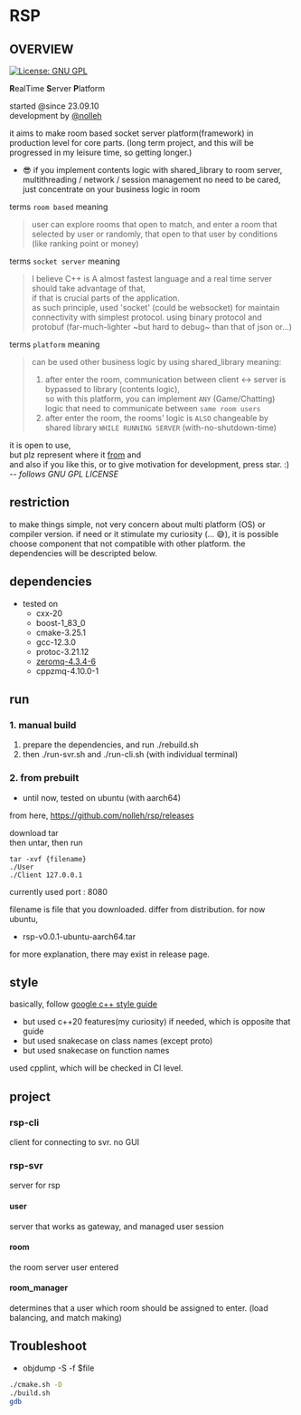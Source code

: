 # RSP
## OVERVIEW

[![License: GNU GPL](https://img.shields.io/badge/License-GNU%20GPL-blue.svg)](https://opensource.org/licenses/gpl-3-0)

**R**ealTime **S**erver **P**latform

started @since 23.09.10  
development by [@nolleh](mailto:nolleh7707@gmail.com)

it aims to make room based socket server platform(framework) in production level for core parts.
(long term project, and this will be progressed in my leisure time, so getting longer.)

- 😎 if you implement contents logic with shared_library to room server,    
multithreading / network / session management no need to be cared,  
just concentrate on your business logic in room 

terms `room based` meaning
> user can explore rooms that open to match, and enter a room that selected by user or 
> randomly, that open to that user by conditions (like ranking point or money)

terms `socket server` meaning 
> I believe C++ is A almost fastest language and a real time server should take advantage of that,  
> if that is crucial parts of the application.  
> as such principle, used 'socket' (could be websocket) for maintain connectivity with simplest protocol.
> using binary protocol and protobuf (far-much-lighter ~but hard to debug~ than that of json or...)

terms `platform` meaning
> can be used other business logic by using shared_library
> meaning:   
> 1. after enter the room, communication between client <-> server is bypassed to library (contents logic),  
so with this platform, you can implement `ANY` (Game/Chatting) logic that need to communicate between `same room users`
> 2. after enter the room, the rooms' logic is `ALSO` changeable by shared library `WHILE RUNNING SERVER` (with-no-shutdown-time)

it is open to use,  
but plz represent where it [from](https://github.com/nolleh/rsp) and  
and also if you like this, or to give motivation for development, press star. :)
-- *follows GNU GPL LICENSE*

## restriction
to make things simple, not very concern about multi platform (OS) 
or compiler version.
if need or it stimulate my curiosity (... 😅), it is possible choose component that not compatible with other platform.
the dependencies will be descripted below.  

## dependencies

- tested on
    - cxx-20
    - boost-1_83_0
    - cmake-3.25.1
    - gcc-12.3.0
    - protoc-3.21.12
    - [zeromq-4.3.4-6](https://zeromq.org/)
    - cppzmq-4.10.0-1

## run

### 1. manual build

1. prepare the dependencies, and run ./rebuild.sh
2. then ./run-svr.sh and ./run-cli.sh (with individual terminal)

### 2. from prebuilt

- until now, tested on ubuntu (with aarch64)

from here,
https://github.com/nolleh/rsp/releases

download tar  
then untar, then run

```
tar -xvf {filename}
./User
./Client 127.0.0.1
```

currently used port : 8080

filename is file that you downloaded. differ from distribution. for now ubuntu, 
- rsp-v0.0.1-ubuntu-aarch64.tar

for more explanation, there may exist in release page.

## style

basically, follow [google c++ style guide](https://google.github.io/styleguide/cppguide.html)
- but used c++20 features(my curiosity) if needed, which is opposite that guide
- but used snakecase on class names (except proto)
- but used snakecase on function names 

used cpplint, which will be checked in CI level.  

## project

### rsp-cli
client for connecting to svr. no GUI 

### rsp-svr
server for rsp

#### user 
server that works as gateway, and managed user session 

#### room
the room server user entered

#### room_manager
determines that a user which room should be assigned to enter.
(load balancing, and match making)

## Troubleshoot
- objdump -S -f $file

```bash
./cmake.sh -D
./build.sh
gdb
```
